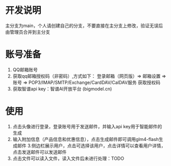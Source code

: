 # 开发说明
主分支为main，个人请创建自己的分支，不要直接在主分支上修改，验证无误后由管理员合并到主分支

# 账号准备
1. QQ邮箱账号
2. 获取qq邮箱授权码（非密码）,方式如下：
登录邮箱（网页版）=> 邮箱设置 => 账号 => POP3/IMAP/SMTP/Exchange/CardDAV/CalDAV服务 获取授权码
3. 获取智谱api key：智谱AI开放平台 (bigmodel.cn)

# 使用
1. 点击头像进行登录，登录账号用于发送邮件，并输入api key用于智能邮件的生成
2. 输入附加信息（产品信息和优惠信息），点击生成邮件即可调用glm4-flash生成邮件
3.侧边栏展示用户，点击可选择该用户，点击详情可以查看用户详情，点击发送邮件可以发送邮件
4. 点击文件可以读入文件，读入文件后未进行处理：TODO


